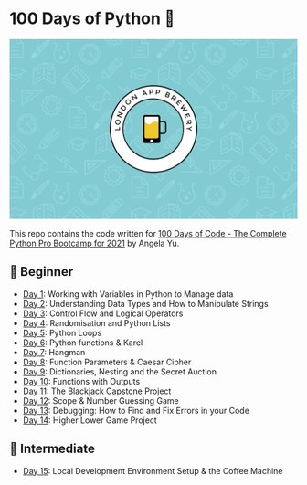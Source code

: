 # 100 Days of Python 🐍

![wallpaper](wallpaper.png)

This repo contains the code written for [100 Days of Code - The Complete Python Pro Bootcamp for 2021](https://www.udemy.com/course/100-days-of-code) by Angela Yu.

## 🔰 Beginner

- [Day 1](day1): Working with Variables in Python to Manage data
- [Day 2](day2): Understanding Data Types and How to Manipulate Strings
- [Day 3](day3): Control Flow and Logical Operators
- [Day 4](day4): Randomisation and Python Lists
- [Day 5](day5): Python Loops
- [Day 6](day6): Python functions & Karel
- [Day 7](day7): Hangman
- [Day 8](day8): Function Parameters & Caesar Cipher
- [Day 9](day9): Dictionaries, Nesting and the Secret Auction
- [Day 10](day10): Functions with Outputs
- [Day 11](day11): The Blackjack Capstone Project
- [Day 12](day12): Scope & Number Guessing Game
- [Day 13](day13): Debugging: How to Find and Fix Errors in your Code
- [Day 14](day14): Higher Lower Game Project

## 💪 Intermediate

- [Day 15](day15): Local Development Environment Setup & the Coffee Machine
